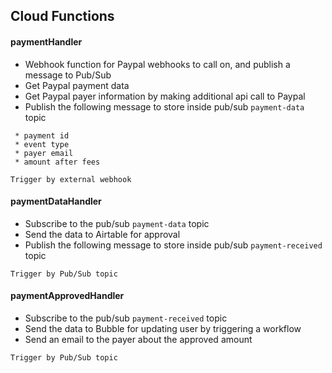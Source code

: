 ## Cloud Functions
#### paymentHandler

- Webhook function for Paypal webhooks to call on, and publish a message to Pub/Sub
- Get Paypal payment data
- Get Paypal payer information by making additional api call to Paypal
- Publish the following message to store inside pub/sub `payment-data` topic
```
 * payment id
 * event type
 * payer email
 * amount after fees
```
```Trigger by external webhook```

#### paymentDataHandler
- Subscribe to the pub/sub `payment-data` topic
- Send the data to Airtable for approval
- Publish the following message to store inside pub/sub `payment-received` topic

```Trigger by Pub/Sub topic```

#### paymentApprovedHandler
- Subscribe to the pub/sub `payment-received` topic
- Send the data to Bubble for updating user by triggering a workflow
- Send an email to the payer about the approved amount

```Trigger by Pub/Sub topic```
